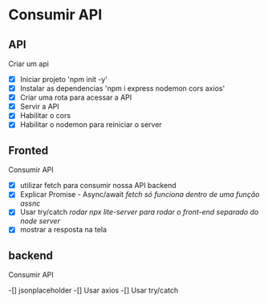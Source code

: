 # Consumir API

## API
Criar um api

-[x] Iniciar projeto 'npm init -y'
-[x] Instalar as dependencias 'npm i express nodemon cors axios'
-[x] Criar uma rota para acessar a API
-[x] Servir a API
-[x] Habilitar o cors
-[x] Habilitar o nodemon para reiniciar o server

## Fronted

Consumir API

-[x] utilizar fetch para consumir nossa API backend
-[x] Explicar Promise - Async/await
    *fetch só funciona dentro de uma função assnc*
-[x] Usar try/catch
    *rodar npx lite-server para rodar o front-end separado do node server*
-[x] mostrar a resposta na tela

## backend

Consumir API

-[] jsonplaceholder
-[] Usar axios
-[] Usar try/catch
